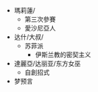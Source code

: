 + 瑪莉蓮/
    + 第三次參賽
    + 愛沙尼亞人
+ 达什/大叔/
    + 苏菲派
        + 伊斯兰教的密契主义
+ 達麗亞/达丽亚/东方女巫
    + 自創招式
+ 梦预言
